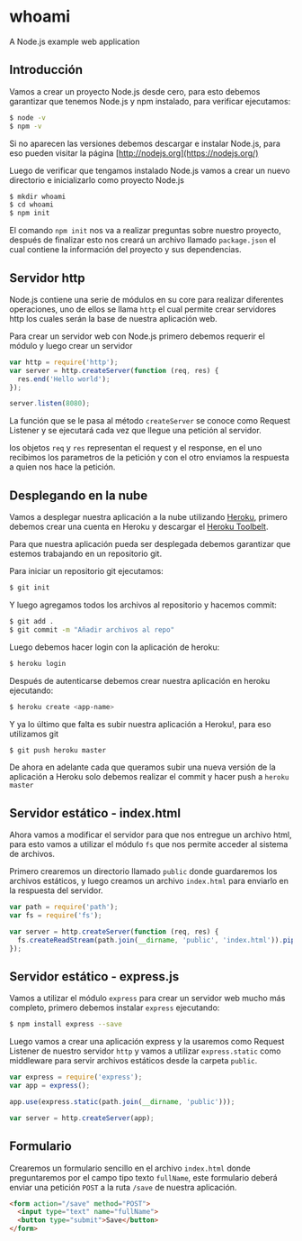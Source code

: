 # whoami

A Node.js example web application

## Introducción

Vamos a crear un proyecto Node.js desde cero, para esto debemos garantizar que tenemos Node.js y npm
instalado, para verificar ejecutamos:

``` bash
$ node -v
$ npm -v
```

Si no aparecen las versiones debemos descargar e instalar Node.js, para eso pueden visitar la página [http://nodejs.org](https://nodejs.org/)

Luego de verificar que tengamos instalado Node.js vamos a crear un nuevo directorio e inicializarlo como proyecto Node.js

``` bash 
$ mkdir whoami
$ cd whoami
$ npm init
```

El comando `npm init` nos va a realizar preguntas sobre nuestro proyecto, después de finalizar esto nos creará un archivo
llamado `package.json` el cual contiene la información del proyecto y sus dependencias.

## Servidor http

Node.js contiene una serie de módulos en su core para realizar diferentes operaciones, uno de ellos se llama
`http` el cual permite crear servidores http los cuales serán la base de nuestra aplicación web.

Para crear un servidor web con Node.js primero debemos requerir el módulo y luego crear un servidor

``` js
var http = require('http');
var server = http.createServer(function (req, res) {
  res.end('Hello world');
});

server.listen(8080);
```

La función que se le pasa al método `createServer` se conoce como Request Listener y se ejecutará
cada vez que llegue una petición al servidor.

los objetos `req` y `res` representan el request y el response, en el uno recibimos los parametros de la petición
y con el otro enviamos la respuesta a quien nos hace la petición.

## Desplegando en la nube

Vamos a desplegar nuestra aplicación a la nube utilizando [Heroku](http://heroku.com/), primero debemos crear una
cuenta en Heroku y descargar el [Heroku Toolbelt](https://toolbelt.heroku.com/).

Para que nuestra aplicación pueda ser desplegada debemos garantizar que estemos trabajando en un repositorio git.

Para iniciar un repositorio git ejecutamos:

``` bash 
$ git init
```

Y luego agregamos todos los archivos al repositorio y hacemos commit:

``` bash 
$ git add .
$ git commit -m "Añadir archivos al repo"
```

Luego debemos hacer login con la aplicación de heroku:

``` bash
$ heroku login
```

Después de autenticarse debemos crear nuestra aplicación en heroku ejecutando:

``` bash
$ heroku create <app-name>
```

Y ya lo último que falta es subir nuestra aplicación a Heroku!, para eso utilizamos git

``` bash
$ git push heroku master
```

De ahora en adelante cada que queramos subir una nueva versión de la aplicación a Heroku solo debemos realizar
el commit y hacer push a `heroku master`

## Servidor estático - index.html

Ahora vamos a modificar el servidor para que nos entregue un archivo html, para esto vamos a utilizar el módulo
`fs` que nos permite acceder al sistema de archivos.

Primero crearemos un directorio llamado `public` donde guardaremos los archivos estáticos, y luego creamos un archivo
`index.html` para enviarlo en la respuesta del servidor.

``` js 
var path = require('path');
var fs = require('fs');

var server = http.createServer(function (req, res) {
  fs.createReadStream(path.join(__dirname, 'public', 'index.html')).pipe(res);
});
```

## Servidor estático - express.js

Vamos a utilizar el módulo `express` para crear un servidor web mucho más completo, primero debemos instalar `express` ejecutando:

``` bash 
$ npm install express --save
```

Luego vamos a crear una aplicación express y la usaremos como Request Listener de nuestro servidor `http` y vamos a utilizar
`express.static` como middleware para servir archivos estáticos desde la carpeta `public`.

``` js 
var express = require('express');
var app = express();

app.use(express.static(path.join(__dirname, 'public')));

var server = http.createServer(app);
```

## Formulario

Crearemos un formulario sencillo en el archivo `index.html` donde preguntaremos por el campo tipo texto `fullName`,
este formulario deberá enviar una petición `POST` a la ruta `/save` de nuestra aplicación.

``` html 
<form action="/save" method="POST">
  <input type="text" name="fullName">
  <button type="submit">Save</button>
</form>
```
